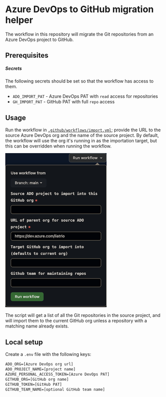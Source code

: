 # Azure DevOps to GitHub migration helper

The workflow in this repository will migrate the Git repositories from an Azure DevOps project to GitHub.

## Prerequisites
##### Secrets
The following secrets should be set so that the workflow has access to them.
* `ADO_IMPORT_PAT` - Azure DevOps PAT with `read` access for repositories
* `GH_IMPORT_PAT` - GitHub PAT with full `repo` access

## Usage
Run the workflow in [`.github/workflows/import.yml`](.github/workflows/import.yml); provide the URL to the source Azure DevOps org and the name of the source project. 
By default, the workflow will use the org it's running in as the importation target, but this can be overridden when running the workflow.

![run workflow interface](img/run_workflow.png)

The script will get a list of all the Git repositories in the source project, 
and will import them to the current GitHub org unless a repository with a matching name already exists.


## Local setup
Create a `.env` file with the following keys:
```shell
ADO_ORG=[Azure DevOps org url]
ADO_PROJECT_NAME=[project name]
AZURE_PERSONAL_ACCESS_TOKEN=[Azure DevOps PAT]
GITHUB_ORG=[GitHub org name]
GITHUB_TOKEN=[GitHub PAT]
GITHUB_TEAM_NAME=[optional GitHub team name]
```
